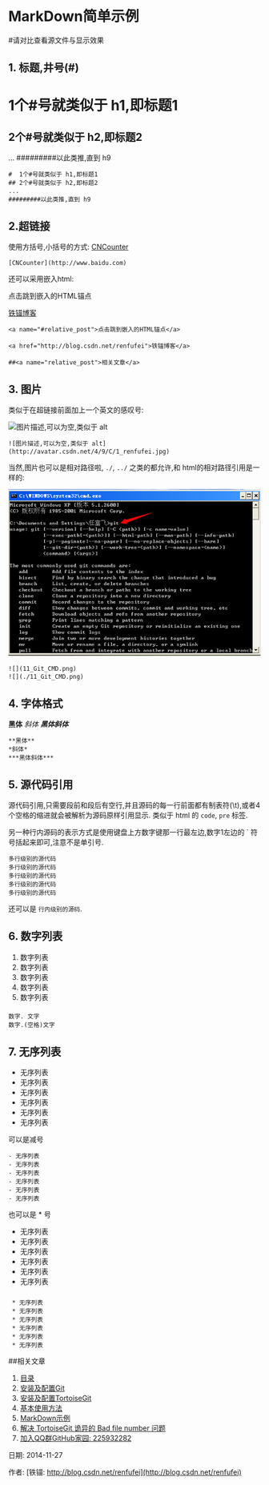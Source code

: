 MarkDown简单示例
==

#请对比查看源文件与显示效果

## 1. 标题,井号(#)

#  1个#号就类似于 h1,即标题1
## 2个#号就类似于 h2,即标题2
...
#########以此类推,直到 h9

	#  1个#号就类似于 h1,即标题1
	## 2个#号就类似于 h2,即标题2
	...
	#########以此类推,直到 h9

## 2.超链接

使用方括号,小括号的方式: [CNCounter](http://www.baidu.com)

	[CNCounter](http://www.baidu.com)

还可以采用嵌入html:


<a name="#relative_post">点击跳到嵌入的HTML锚点</a>

<a href="http://blog.csdn.net/renfufei">铁锚博客</a>


	<a name="#relative_post">点击跳到嵌入的HTML锚点</a>
	
	<a href="http://blog.csdn.net/renfufei">铁锚博客</a>
	
	##<a name="relative_post">相关文章</a>

## 3. 图片

类似于在超链接前面加上一个英文的感叹号:

![图片描述,可以为空,类似于 alt](http://avatar.csdn.net/4/9/C/1_renfufei.jpg)

	![图片描述,可以为空,类似于 alt](http://avatar.csdn.net/4/9/C/1_renfufei.jpg)

当然,图片也可以是相对路径啦, `./`, `../` 之类的都允许,和 html的相对路径引用是一样的:

![](11_Git_CMD.png)

	![](11_Git_CMD.png)
	![](./11_Git_CMD.png)


## 4. 字体格式

**黑体**
*斜体*
***黑体斜体***

	**黑体**
	*斜体*
	***黑体斜体***


## 5. 源代码引用

源代码引用,只需要段前和段后有空行,并且源码的每一行前面都有制表符(\t),或者4个空格的缩进就会被解析为源码原样引用显示. 类似于  html 的 `code`, `pre` 标签.

另一种行内源码的表示方式是使用键盘上方数字键那一行最左边,数字1左边的 ` 符号括起来即可,注意不是单引号.

	多行级别的源代码
	多行级别的源代码
	多行级别的源代码
	多行级别的源代码
	多行级别的源代码

还可以是 `行内级别的源码`.

## 6. 数字列表

1. 数字列表
1. 数字列表
1. 数字列表
1. 数字列表
1. 数字列表

####

	数字. 文字
	数字.(空格)文字


## 7. 无序列表

- 无序列表
- 无序列表
- 无序列表
- 无序列表
- 无序列表
- 无序列表

可以是减号


	- 无序列表
	- 无序列表
	- 无序列表
	- 无序列表
	- 无序列表
	- 无序列表

也可以是 * 号

* 无序列表
* 无序列表
* 无序列表
* 无序列表
* 无序列表
* 无序列表

###

	 * 无序列表
	 * 无序列表
	 * 无序列表
	 * 无序列表
	 * 无序列表
	 * 无序列表

##<a name="relative_post">相关文章</a>

1. [目录](GitHelp.md)
1. [安装及配置Git](01_GitInstall.md)
1. [安装及配置TortoiseGit](02_TortoiseGit.md)
1. [基本使用方法](03_Usage.md)
1. [MarkDown示例](04_MarkDownDemo.md)
1. [解决 TortoiseGit 诡异的 Bad file number 问题](05_BadFileNumber.md)
1. [加入QQ群GitHub家园: 225932282](http://jq.qq.com/?_wv=1027&k=WHbwkD)



日期: 2014-11-27

作者: [铁锚: http://blog.csdn.net/renfufei](http://blog.csdn.net/renfufei)
